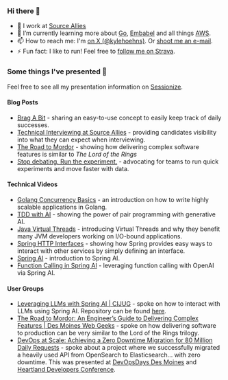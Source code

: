### Hi there 👋

- 🔭 I work at [Source Allies](https://www.sourceallies.com/)
- 🌱 I’m currently learning more about [Go](https://go.dev/), [Embabel](https://github.com/embabel/embabel-agent) and all things [AWS](https://aws.amazon.com/).
- 📫 How to reach me: I'm [on X (@kylehoehns)](http://twitter.com/kylehoehns). Or [shoot me an e-mail](mailto:kyhoehns@gmail.com).
- ⚡ Fun fact: I like to run! Feel free to [follow me on Strava](https://www.strava.com/athletes/14172547).

### Some things I've presented 📢

Feel free to see all my presentation information on [Sessionize](https://sessionize.com/kyle-hoehns).

#### Blog Posts
- [Brag A Bit](https://www.sourceallies.com/2021/08/brag-a-bit/) - sharing an easy-to-use concept to easily keep track of daily successes.
- [Technical Interviewing at Source Allies](https://www.sourceallies.com/2023/05/interviewing/) - providing candidates visibility into what they can expect when interviewing.
- [The Road to Mordor](https://www.sourceallies.com/2024/09/the-road-to-mordor/) - showing how delivering complex software features is similar to *The Lord of the Rings*
- [Stop debating. Run the experiment.](https://www.sourceallies.com/2025/08/run-the-experiment/) - advocating for teams to run quick experiments and move faster with data.

#### Technical Videos
- [Golang Concurrency Basics](https://www.linkedin.com/posts/source-allies_go-coderlife-technicallyspeaking-activity-7072603389758484480-b2vX) - an introduction on how to write highly scalable applications in Golang.
- [TDD with AI](https://www.linkedin.com/posts/source-allies_technicallyspeaking-ai-tdd-activity-7085287904276545536-Q-0m) - showing the power of pair programming with generative AI.
- [Java Virtual Threads](https://youtu.be/9gDQxGqKB7c?si=2V_l0QNPNQHNzeFo) - introducing Virtual Threads and why they benefit many JVM developers working on I/O-bound applications.
- [Spring HTTP Interfaces](https://www.youtube.com/watch?v=USHkXJ7CXPw) - showing how Spring provides easy ways to interact with other services by simply defining an interface.
- [Spring AI](https://www.youtube.com/watch?v=UEr3bmbYdiY) - introduction to Spring AI.
- [Function Calling in Spring AI](https://www.youtube.com/watch?v=nqqGJ4YhI6g) - leveraging function calling with OpenAI via Spring AI.

#### User Groups
- [Leveraging LLMs with Spring AI | CIJUG](https://www.meetup.com/central-iowa-java-users-group/events/298188550/) - spoke on how to interact with LLMs using Spring AI. Repository can be found [here](https://github.com/kylehoehns/spring-ai-demo).
- [The Road to Mordor: An Engineer’s Guide to Delivering Complex Features | Des Moines Web Geeks](https://www.meetup.com/des-moines-web-geeks/events/301610704) - spoke on how delivering software to production can be very similar to the Lord of the Rings trilogy.
- [DevOps at Scale: Achieving a Zero Downtime Migration for 80 Million Daily Requests](https://www.youtube.com/watch?v=_l2GROhxFs0) - spoke about a project where we successfully migrated a heavily used API from OpenSearch to Elasticsearch... with zero downtime. This was presented at [DevOpsDays Des Moines](https://devopsdays.org/events/2025-des-moines/welcome/) and [Heartland Developers Conference](https://hdc.aiminstitute.org/).
